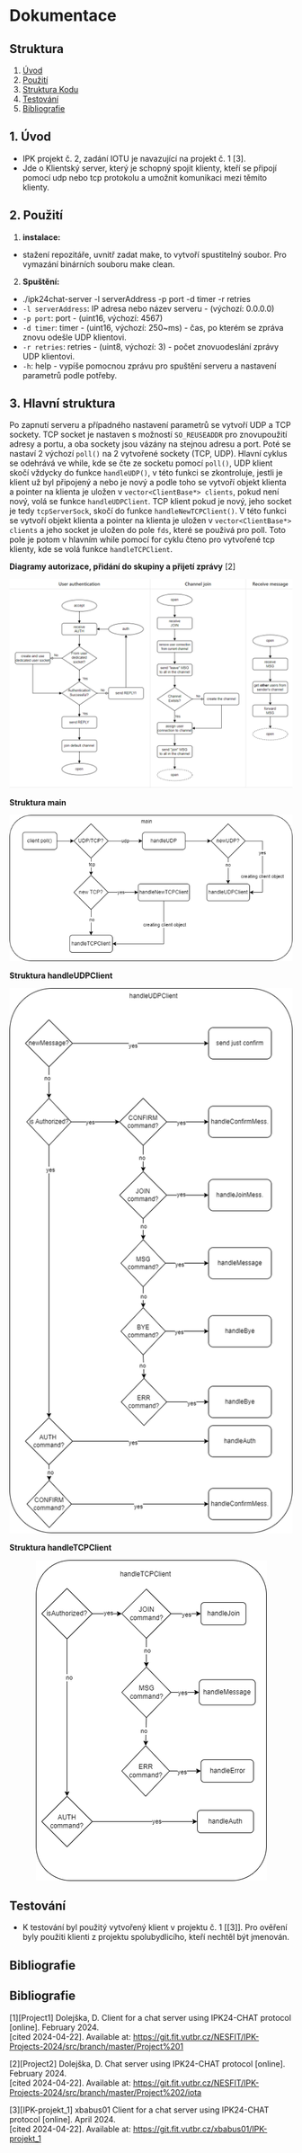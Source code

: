 # Dokumentace

## Struktura

1. [Úvod](#uvod)
2. [Použití](#pouziti)
3. [Struktura Kodu](#struktura)
4. [Testování](#testovani)
5. [Bibliografie](bibliografie)

## 1. Úvod

- IPK projekt č. 2, zadání IOTU je navazující na projekt č. 1 \[3\].
- Jde o Klientský server, který je schopný spojit klienty, kteří se připojí pomocí udp nebo tcp protokolu a umožnit komunikaci mezi těmito klienty.

## 2. Použití

1. **instalace:**
- stažení repozitáře, uvnitř zadat make, to vytvoří spustitelný soubor. Pro vymazání binárních souboru make clean.

2. **Spuštění:**
- ./ipk24chat-server -l serverAddress -p port -d timer -r retries
- `-l serverAddress`: IP adresa nebo název serveru - (výchozí: 0.0.0.0)
- `-p port`: port - (uint16, výchozí: 4567)
- `-d timer`: timer - (uint16, výchozí: 250~ms) - čas, po kterém se zpráva znovu odešle UDP klientovi.
- `-r retries`: retries - (uint8, výchozí: 3) - počet znovuodeslání zprávy UDP klientovi.
- `-h`: help - vypíše pomocnou zprávu pro spuštění serveru a nastavení parametrů podle potřeby.

## 3. Hlavní struktura

Po zapnutí serveru a případného nastavení parametrů se vytvoří UDP a TCP sockety. TCP socket je nastaven s možností `SO_REUSEADDR` pro znovupoužití adresy a portu, a oba sockety jsou vázány na stejnou adresu a port. Poté se nastaví 2 výchozí `poll()` na 2 vytvořené sockety (TCP, UDP). Hlavní cyklus se odehrává ve while, kde se čte ze socketu pomocí `poll()`, UDP klient skočí vždycky do funkce `handleUDP()`, v této funkci se zkontroluje, jestli je klient už byl připojený a nebo je nový a podle toho se vytvoří objekt klienta a pointer na klienta je uložen v `vector<ClientBase*> clients`, pokud není nový, volá se funkce `handleUDPClient`. TCP klient pokud je nový, jeho socket je tedy `tcpServerSock`, skočí do funkce `handleNewTCPClient()`. V této funkci se vytvoří objekt klienta a pointer na klienta je uložen v `vector<ClientBase*> clients` a jeho socket je uložen do pole `fds`, které se použivá pro poll. Toto pole je potom v hlavním while pomocí for cyklu čteno pro vytvořené tcp klienty, kde se volá funkce `handleTCPClient`.

**Diagramy autorizace, přidání do skupiny a přijetí zprávy** 
\[2\]
<p align="center">
  <img src="diagrams/auth_join_mess.png" alt="IPK2">
</p> 


**Struktura main**
<p align="center">
  <img src="diagrams/IPK_main.png" alt="IPK2">
</p>

**Struktura handleUDPClient**
<p align="center">
  <img src="diagrams/IPK_handleUDPClient.png" alt="IPK2">
</p>

**Struktura handleTCPClient**
<p align="center">
  <img src="diagrams/IPK_handleTCPClient.png" alt="IPK2">
</p>    

## Testování

- K testování byl použitý vytvořený klient v projektu č. 1 [\[3\]]. Pro ověření byly použiti klienti z projektu spolubydlicího, kteří nechtěl být jmenován.

## Bibliografie

## Bibliografie

[1][Project1] Dolejška, D. Client for a chat server using IPK24-CHAT protocol [online]. February 2024.  
[cited 2024-04-22]. Available at: https://git.fit.vutbr.cz/NESFIT/IPK-Projects-2024/src/branch/master/Project%201

[2][Project2] Dolejška, D. Chat server using IPK24-CHAT protocol [online]. February 2024.  
[cited 2024-04-22]. Available at: https://git.fit.vutbr.cz/NESFIT/IPK-Projects-2024/src/branch/master/Project%202/iota

[3][IPK-projekt_1] xbabus01 Client for a chat server using IPK24-CHAT protocol [online]. April 2024.  
[cited 2024-04-22]. Available at: https://git.fit.vutbr.cz/xbabus01/IPK-projekt_1
